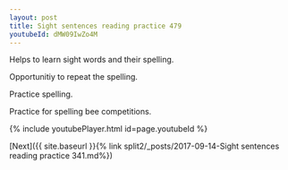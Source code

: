 ```yaml
---
layout: post
title: Sight sentences reading practice 479
youtubeId: dMW09IwZo4M
---
```

 
 
Helps to learn sight words and their spelling.

Opportunitiy to repeat the spelling. 

Practice spelling. 
 
Practice for spelling bee competitions. 
 
{% include youtubePlayer.html id=page.youtubeId %}
 
 

[Next]({{ site.baseurl }}{% link  split2/_posts/2017-09-14-Sight sentences reading practice 341.md%})
 

